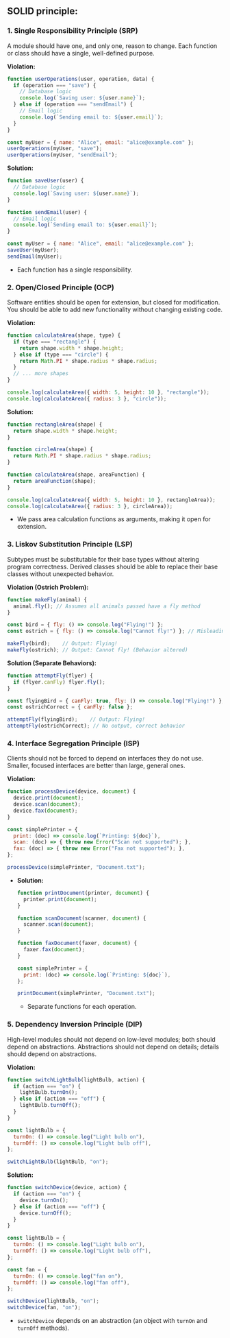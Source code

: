 ## SOLID principle:



### **1. Single Responsibility Principle (SRP)**

A module should have one, and only one, reason to change. Each function or class should have a single, well-defined purpose.

**Violation:**

  ```javascript
  function userOperations(user, operation, data) {
    if (operation === "save") {
      // Database logic
      console.log(`Saving user: ${user.name}`);
    } else if (operation === "sendEmail") {
      // Email logic
      console.log(`Sending email to: ${user.email}`);
    }
  }

  const myUser = { name: "Alice", email: "alice@example.com" };
  userOperations(myUser, "save");
  userOperations(myUser, "sendEmail");
  ```

**Solution:**

  ```javascript
  function saveUser(user) {
    // Database logic
    console.log(`Saving user: ${user.name}`);
  }

  function sendEmail(user) {
    // Email logic
    console.log(`Sending email to: ${user.email}`);
  }

  const myUser = { name: "Alice", email: "alice@example.com" };
  saveUser(myUser);
  sendEmail(myUser);
  ```

  * Each function has a single responsibility.

### **2. Open/Closed Principle (OCP)**

Software entities should be open for extension, but closed for modification. You should be able to add new functionality without changing existing code.

**Violation:**

  ```javascript
  function calculateArea(shape, type) {
    if (type === "rectangle") {
      return shape.width * shape.height;
    } else if (type === "circle") {
      return Math.PI * shape.radius * shape.radius;
    }
    // ... more shapes
  }

  console.log(calculateArea({ width: 5, height: 10 }, "rectangle"));
  console.log(calculateArea({ radius: 3 }, "circle"));
  ```

**Solution:**

  ```javascript
  function rectangleArea(shape) {
    return shape.width * shape.height;
  }

  function circleArea(shape) {
    return Math.PI * shape.radius * shape.radius;
  }

  function calculateArea(shape, areaFunction) {
    return areaFunction(shape);
  }

  console.log(calculateArea({ width: 5, height: 10 }, rectangleArea));
  console.log(calculateArea({ radius: 3 }, circleArea));
  ```

  * We pass area calculation functions as arguments, making it open for extension.

### **3. Liskov Substitution Principle (LSP)**
Subtypes must be substitutable for their base types without altering program correctness. Derived classes should be able to replace their base classes without unexpected behavior.

**Violation (Ostrich Problem):**

```javascript
function makeFly(animal) {
  animal.fly(); // Assumes all animals passed have a fly method
}

const bird = { fly: () => console.log("Flying!") };
const ostrich = { fly: () => console.log("Cannot fly!") }; // Misleading

makeFly(bird);    // Output: Flying!
makeFly(ostrich); // Output: Cannot fly! (Behavior altered)
```

**Solution (Separate Behaviors):**

```javascript
function attemptFly(flyer) {
  if (flyer.canFly) flyer.fly();
}

const flyingBird = { canFly: true, fly: () => console.log("Flying!") };
const ostrichCorrect = { canFly: false };

attemptFly(flyingBird);    // Output: Flying!
attemptFly(ostrichCorrect); // No output, correct behavior
```

### **4. Interface Segregation Principle (ISP)**
 
 Clients should not be forced to depend on interfaces they do not use. Smaller, focused interfaces are better than large, general ones.

 **Violation:**

  ```javascript
  function processDevice(device, document) {
    device.print(document);
    device.scan(document);
    device.fax(document);
  }

  const simplePrinter = {
    print: (doc) => console.log(`Printing: ${doc}`),
    scan: (doc) => { throw new Error("Scan not supported"); },
    fax: (doc) => { throw new Error("Fax not supported"); },
  };

  processDevice(simplePrinter, "Document.txt");
  ```

* **Solution:**

    ```javascript
    function printDocument(printer, document) {
      printer.print(document);
    }

    function scanDocument(scanner, document) {
      scanner.scan(document);
    }

    function faxDocument(faxer, document) {
      faxer.fax(document);
    }

    const simplePrinter = {
      print: (doc) => console.log(`Printing: ${doc}`),
    };

    printDocument(simplePrinter, "Document.txt");
    ```

    * Separate functions for each operation.

### **5. Dependency Inversion Principle (DIP)**

High-level modules should not depend on low-level modules; both should depend on abstractions. Abstractions should not depend on details; details should depend on abstractions.

 **Violation:**

```javascript
function switchLightBulb(lightBulb, action) {
  if (action === "on") {
    lightBulb.turnOn();
  } else if (action === "off") {
    lightBulb.turnOff();
  }
}

const lightBulb = {
  turnOn: () => console.log("Light bulb on"),
  turnOff: () => console.log("Light bulb off"),
};

switchLightBulb(lightBulb, "on");
```

**Solution:**

```javascript
function switchDevice(device, action) {
  if (action === "on") {
    device.turnOn();
  } else if (action === "off") {
    device.turnOff();
  }
}

const lightBulb = {
  turnOn: () => console.log("Light bulb on"),
  turnOff: () => console.log("Light bulb off"),
};

const fan = {
  turnOn: () => console.log("fan on"),
  turnOff: () => console.log("fan off"),
};

switchDevice(lightBulb, "on");
switchDevice(fan, "on");
```

* `switchDevice` depends on an abstraction (an object with `turnOn` and `turnOff` methods).

